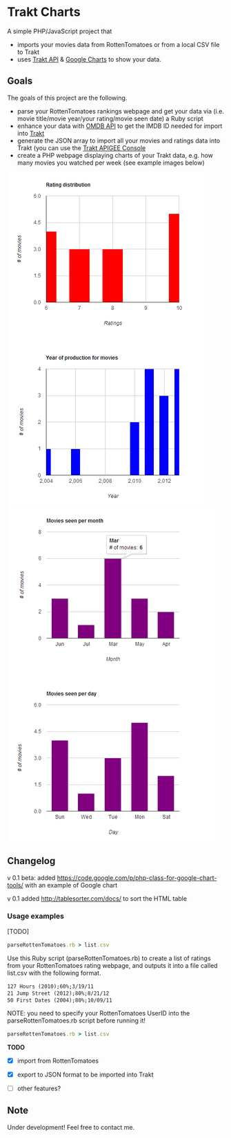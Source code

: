 Trakt Charts
============
A simple PHP/JavaScript project that 

 + imports your movies data from RottenTomatoes or from a local CSV file to Trakt 
 + uses [Trakt API](http://trakt.tv) &amp; [Google Charts](https://developers.google.com/chart/) to show your data.

## Goals

The goals of this project are the following.

 + parse your RottenTomatoes rankings webpage and get your data via (i.e. movie title/movie year/your rating/movie seen date) a Ruby script 
 + enhance your data with [OMDB API](http://www.omdbapi.com/) to get the IMDB ID needed for import into [Trakt](http://trakt.tv/)
 + generate the JSON array to import all your movies and ratings data into Trakt (you can use the [Trakt APIGEE Console](https://apigee.com/trakt/console)
 + create a PHP webpage displaying charts of your Trakt data, e.g. how many movies you watched per week (see example images below)

![graph1](graph1.PNG)
![graph2](graph2.PNG)

## Changelog
v 0.1 beta: added https://code.google.com/p/php-class-for-google-chart-tools/ with an example of Google chart

v 0.1 added http://tablesorter.com/docs/ to sort the HTML table


### Usage examples

[TODO]

```Ruby
parseRottenTomatoes.rb > list.csv
```
Use this Ruby script (parseRottenTomatoes.rb) to create a list of ratings from your RottenTomatoes rating webpage, and outputs it into a file called list.csv with the following format.

```CSV
127 Hours (2010);60%;3/19/11
21 Jump Street (2012);80%;8/21/12
50 First Dates (2004);80%;10/09/11
```

NOTE: you need to specify your RottenTomatoes UserID into the parseRottenTomatoes.rb script before running it!

```Ruby
parseRottenTomatoes.rb > list.csv
```

__TODO__
- [x] import from RottenTomatoes
- [x] export to JSON format to be imported into Trakt
- [ ] other features?


## Note
Under development!
Feel free to contact me.
